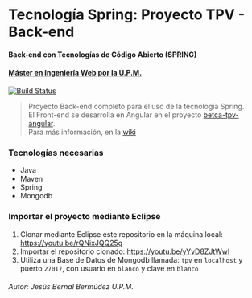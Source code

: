 # Tecnología Spring: Proyecto TPV - Back-end
#### Back-end con Tecnologías de Código Abierto (SPRING)
#### [Máster en Ingeniería Web por la U.P.M.](http://miw.etsisi.upm.es)

[![Build Status](https://travis-ci.org/miw-upm/betca-tpv-spring.svg?branch=develop)](https://travis-ci.org/miw-upm/betca-tpv-spring)

> Proyecto Back-end completo para el uso de la tecnología Spring.  
> El Front-end se desarrolla en Angular en el proyecto [betca-tpv-angular](https://github.com/miw-upm/betca-tpv-angular).  
> Para más información, en la [wiki](https://github.com/miw-upm/betca-tpv-spring/wiki)

### Tecnologías necesarias
* Java
* Maven
* Spring
* Mongodb


### Importar el proyecto mediante Eclipse
1. Clonar mediante Eclipse este repositorio en la máquina local: https://youtu.be/rQNixJQQ25g
1. Importar el repositorio clonado: https://youtu.be/yYvD8ZJtWwI
1. Utiliza una Base de Datos de Mongodb llamada: `tpv` en `localhost` y puerto `27017`, con usuario en `blanco` y clave en `blanco`


###### Autor: Jesús Bernal Bermúdez U.P.M.

